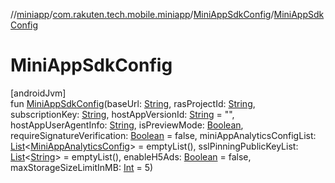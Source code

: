 //[miniapp](../../../index.md)/[com.rakuten.tech.mobile.miniapp](../index.md)/[MiniAppSdkConfig](index.md)/[MiniAppSdkConfig](-mini-app-sdk-config.md)

# MiniAppSdkConfig

[androidJvm]\
fun [MiniAppSdkConfig](-mini-app-sdk-config.md)(baseUrl: [String](https://kotlinlang.org/api/latest/jvm/stdlib/kotlin/-string/index.html), rasProjectId: [String](https://kotlinlang.org/api/latest/jvm/stdlib/kotlin/-string/index.html), subscriptionKey: [String](https://kotlinlang.org/api/latest/jvm/stdlib/kotlin/-string/index.html), hostAppVersionId: [String](https://kotlinlang.org/api/latest/jvm/stdlib/kotlin/-string/index.html) = "", hostAppUserAgentInfo: [String](https://kotlinlang.org/api/latest/jvm/stdlib/kotlin/-string/index.html), isPreviewMode: [Boolean](https://kotlinlang.org/api/latest/jvm/stdlib/kotlin/-boolean/index.html), requireSignatureVerification: [Boolean](https://kotlinlang.org/api/latest/jvm/stdlib/kotlin/-boolean/index.html) = false, miniAppAnalyticsConfigList: [List](https://kotlinlang.org/api/latest/jvm/stdlib/kotlin.collections/-list/index.html)&lt;[MiniAppAnalyticsConfig](../../com.rakuten.tech.mobile.miniapp.analytics/-mini-app-analytics-config/index.md)&gt; = emptyList(), sslPinningPublicKeyList: [List](https://kotlinlang.org/api/latest/jvm/stdlib/kotlin.collections/-list/index.html)&lt;[String](https://kotlinlang.org/api/latest/jvm/stdlib/kotlin/-string/index.html)&gt; = emptyList(), enableH5Ads: [Boolean](https://kotlinlang.org/api/latest/jvm/stdlib/kotlin/-boolean/index.html) = false, maxStorageSizeLimitInMB: [Int](https://kotlinlang.org/api/latest/jvm/stdlib/kotlin/-int/index.html) = 5)
